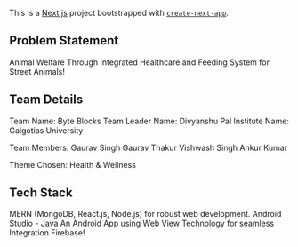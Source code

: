 This is a [Next.js](https://nextjs.org/) project bootstrapped with [`create-next-app`](https://github.com/vercel/next.js/tree/canary/packages/create-next-app).

## Problem Statement

Animal Welfare Through Integrated Healthcare and Feeding System for Street Animals!

## Team Details

Team Name: Byte Blocks
Team Leader Name: Divyanshu Pal
Institute Name: Galgotias University

Team Members:
Gaurav Singh
Gaurav Thakur
Vishwash Singh
Ankur Kumar

Theme Chosen: Health & Wellness

## Tech Stack

MERN (MongoDB, React.js, Node.js) for robust web development.
Android Studio - Java An Android App using Web View Technology for seamless Integration Firebase!


